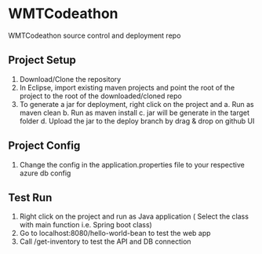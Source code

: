# WMTCodeathon
WMTCodeathon source control and deployment repo

Project Setup
-------------
1. Download/Clone the repository
2. In Eclipse, import existing maven projects and point the root of the project to the root of the downloaded/cloned repo
3. To generate a jar for deployment, right click on the project and
    a. Run as maven clean
    b. Run as maven install
    c. jar will be generate in the target folder
    d. Upload the jar to the deploy branch by drag & drop on github UI
    
Project Config
--------------
1. Change the config in the application.properties file to your respective azure db config

Test Run
---------
1. Right click on the project and run as Java application ( Select the class with main function i.e. Spring boot class)
2. Go to localhost:8080/hello-world-bean to test the web app
3. Call /get-inventory to test the API and DB connection
